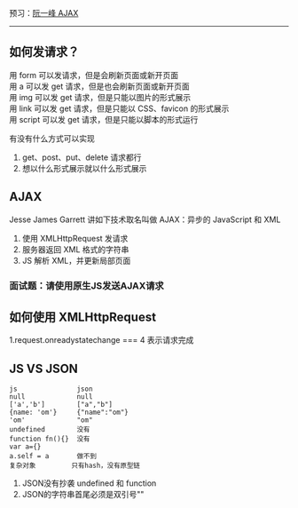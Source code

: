 预习：[阮一峰 AJAX](http://javascript.ruanyifeng.com/bom/ajax.html)

---

## 如何发请求？
用 form 可以发请求，但是会刷新页面或新开页面  
用 a 可以发 get 请求，但是也会刷新页面或新开页面  
用 img 可以发 get 请求，但是只能以图片的形式展示  
用 link 可以发 get 请求，但是只能以 CSS、favicon 的形式展示  
用 script 可以发 get 请求，但是只能以脚本的形式运行  

有没有什么方式可以实现

1. get、post、put、delete 请求都行
2. 想以什么形式展示就以什么形式展示

## AJAX
Jesse James Garrett 讲如下技术取名叫做 AJAX：异步的 JavaScript 和 XML

1. 使用 XMLHttpRequest 发请求  
2. 服务器返回 XML 格式的字符串  
3. JS 解析 XML，并更新局部页面  

### 面试题：请使用原生JS发送AJAX请求

## 如何使用 XMLHttpRequest
1.request.onreadystatechange === 4 表示请求完成  
## JS VS JSON
```
js               json
null             null
['a','b']        ["a","b"]
{name: 'om'}     {"name":"om"}
'om'             "om"
undefined        没有
function fn(){}  没有
var a={}
a.self = a       做不到
复杂对象         只有hash，没有原型链
```
1. JSON没有抄袭 undefined 和 function
2. JSON的字符串首尾必须是双引号""